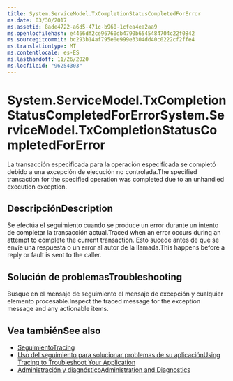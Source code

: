 ```yaml
---
title: System.ServiceModel.TxCompletionStatusCompletedForError
ms.date: 03/30/2017
ms.assetid: 8ade4722-a6d5-471c-b960-1cfea4ea2aa9
ms.openlocfilehash: e4466df2ce96760db4790b6545484704c22f0842
ms.sourcegitcommit: bc293b14af795e0e999e3304dd40c0222cf2ffe4
ms.translationtype: MT
ms.contentlocale: es-ES
ms.lasthandoff: 11/26/2020
ms.locfileid: "96254303"
---
```

# <a name="systemservicemodeltxcompletionstatuscompletedforerror"></a><span data-ttu-id="da88e-102">System.ServiceModel.TxCompletionStatusCompletedForError</span><span class="sxs-lookup"><span data-stu-id="da88e-102">System.ServiceModel.TxCompletionStatusCompletedForError</span></span>

<span data-ttu-id="da88e-103">La transacción especificada para la operación especificada se completó debido a una excepción de ejecución no controlada.</span><span class="sxs-lookup"><span data-stu-id="da88e-103">The specified transaction for the specified operation was completed due to an unhandled execution exception.</span></span>  
  
## <a name="description"></a><span data-ttu-id="da88e-104">Descripción</span><span class="sxs-lookup"><span data-stu-id="da88e-104">Description</span></span>  

 <span data-ttu-id="da88e-105">Se efectúa el seguimiento cuando se produce un error durante un intento de completar la transacción actual.</span><span class="sxs-lookup"><span data-stu-id="da88e-105">Traced when an error occurs during an attempt to complete the current transaction.</span></span> <span data-ttu-id="da88e-106">Esto sucede antes de que se envíe una respuesta o un error al autor de la llamada.</span><span class="sxs-lookup"><span data-stu-id="da88e-106">This happens before a reply or fault is sent to the caller.</span></span>  
  
## <a name="troubleshooting"></a><span data-ttu-id="da88e-107">Solución de problemas</span><span class="sxs-lookup"><span data-stu-id="da88e-107">Troubleshooting</span></span>  

 <span data-ttu-id="da88e-108">Busque en el mensaje de seguimiento el mensaje de excepción y cualquier elemento procesable.</span><span class="sxs-lookup"><span data-stu-id="da88e-108">Inspect the traced message for the exception message and any actionable items.</span></span>  
  
## <a name="see-also"></a><span data-ttu-id="da88e-109">Vea también</span><span class="sxs-lookup"><span data-stu-id="da88e-109">See also</span></span>

- [<span data-ttu-id="da88e-110">Seguimiento</span><span class="sxs-lookup"><span data-stu-id="da88e-110">Tracing</span></span>](index.md)
- [<span data-ttu-id="da88e-111">Uso del seguimiento para solucionar problemas de su aplicación</span><span class="sxs-lookup"><span data-stu-id="da88e-111">Using Tracing to Troubleshoot Your Application</span></span>](using-tracing-to-troubleshoot-your-application.md)
- [<span data-ttu-id="da88e-112">Administración y diagnóstico</span><span class="sxs-lookup"><span data-stu-id="da88e-112">Administration and Diagnostics</span></span>](../index.md)
